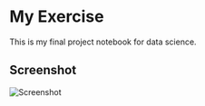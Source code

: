 # My Exercise

This is my final project notebook for data science.

## Screenshot
![Screenshot](first_page_screenshot.png)
